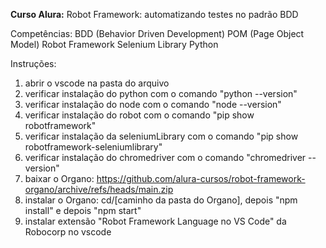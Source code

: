 **Curso Alura:** 
Robot Framework: automatizando testes no padrão BDD

Competências: 
    BDD (Behavior Driven Development)
    POM (Page Object Model)
    Robot Framework
    Selenium Library
    Python

Instruções:

1. abrir o vscode na pasta do arquivo
2. verificar instalação do python com o comando "python --version"
3. verificar instalação do node com o comando "node --version"
4. verificar instalação do robot com o comando "pip show robotframework"
5. verificar instalação da seleniumLibrary com o comando "pip show robotframework-seleniumlibrary"
6. verificar instalação do chromedriver com o comando "chromedriver --version"
7. baixar o Organo: https://github.com/alura-cursos/robot-framework-organo/archive/refs/heads/main.zip
8. instalar o Organo: cd/[caminho da pasta do Organo], depois "npm install" e depois "npm start"
9. instalar extensão "Robot Framework Language no VS Code" da Robocorp no vscode